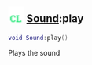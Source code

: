 ## <img src="../../.gitbook/assets/client.png" width="32" height="32" /> [Sound](../sound/README.md):play

```lua
void Sound:play()
```

Plays the sound
